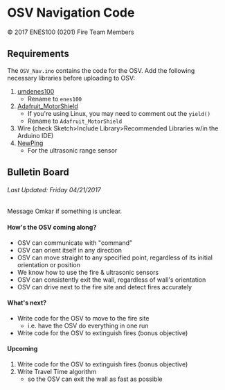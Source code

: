 # OSV Navigation Code
&copy; 2017 ENES100 (0201) Fire Team Members

## Requirements
The `OSV_Nav.ino` contains the code for the OSV. Add the following necessary libraries before uploading to OSV:
1. [umdenes100](https://github.com/umdenes100/arduinolibrary)
    * Rename to `enes100`
2. [Adafruit_MotorShield](https://github.com/adafruit/Adafruit_Motor_Shield_V2_Library)
    * If you're using Linux, you may need to comment out the `yield()`
    * Rename to `Adafruit_MotorShield`
3. Wire (check Sketch>Include Library>Recommended Libraries w/in
    the Arduino IDE)
4. [NewPing](https://bitbucket.org/teckel12/arduino-new-ping/downloads/)
    * For the ultrasonic range sensor

## Bulletin Board
###### *Last Updated: Friday 04/21/2017*
Message Omkar if something is unclear.

#### How's the OSV coming along?
* OSV can communicate with "command"
* OSV can orient itself in any direction
* OSV can move straight to any specified point, regardless of its initial orientation or position
* We know how to use the fire & ultrasonic sensors
* OSV can consistently exit the wall, regardless of wall's orientation
* OSV can drive next to the fire site and detect fires accurately

#### What's next?
* Write code for the OSV to move to the fire site
    * i.e. have the OSV do everything in one run
* Write code for the OSV to extinguish fires (bonus objective)

#### Upcoming
1. Write code for the OSV to extinguish fires (bonus objective)
2. Write Travel Time algorithm
    * so the OSV can exit the wall as fast as possible
